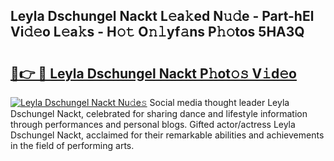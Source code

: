 ## Leyla Dschungel Nackt L𝚎a𝚔ed N𝚞𝚍e - Part-hEl Vi𝚍𝚎o L𝚎a𝚔s - H𝚘𝚝 O𝚗𝚕yf𝚊ns P𝚑𝚘tos 5HA3Q

# <h2><a href="http://kf13ct.oniu.top/?m=Leyla+Dschungel+Nackt">🔗👉 🔴 Leyla Dschungel Nackt P𝚑ot𝚘𝚜 V𝚒d𝚎o</a></h2>

[![Leyla Dschungel Nackt Nu𝚍e𝚜](https://i.imgur.com/0qMVB7G.gif)](http://kf13ct.oniu.top/?m=Leyla+Dschungel+Nackt)
Social media thought leader Leyla Dschungel Nackt, celebrated for sharing dance and lifestyle information through performances and personal blogs. Gifted actor/actress Leyla Dschungel Nackt, acclaimed for their remarkable abilities and achievements in the field of performing arts.  
